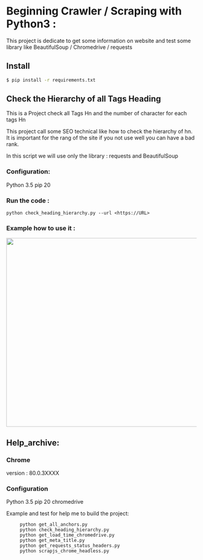 # Beginning Crawler / Scraping with Python3 :
This project is dedicate to get some information on website and test some library like BeautifulSoup / Chromedrive / requests  

## Install
```bash
$ pip install -r requirements.txt
```
## Check the Hierarchy of all Tags Heading 
This is a Project check all Tags Hn and the number of character for each tags Hn

This project call some SEO technical like how to check the hierarchy of hn.<br />
It is important for the rang of the site if you not use well you can have a bad rank.<br />

In this script we will use only the library : requests and BeautifulSoup

### Configuration: 
Python 3.5 
pip 20 

### Run the code :
```
python check_heading_hierarchy.py --url <https://URL>
```
### Example how to use it : 
<a href="https://www.youtube.com/watch?v=PYVce3tU2K8">
    <p align="center">
      <img width="800" height="500" src="https://www.youtube.com/watch?v=PYVce3tU2K8">
    </p>
</a>

## Help_archive:
### Chrome 
version : 80.0.3XXXX 

### Configuration 
Python 3.5 
pip 20 
chromedrive

Example and test for help me to build the project:
```
	 python get_all_anchors.py
	 python check_heading_hierarchy.py
	 python get_load_time_chromedrive.py
	 python get_meta_title.py
	 python get_requests_status_headers.py
	 python scrapjs_chrome_headless.py
```
	 
